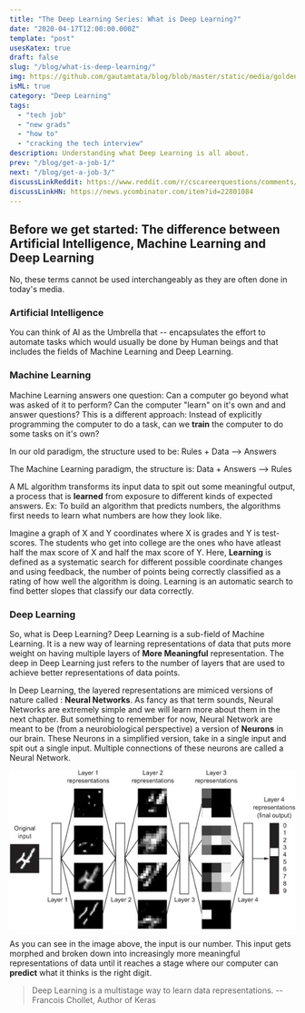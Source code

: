 ```yaml
---
title: "The Deep Learning Series: What is Deep Learning?"
date: "2020-04-17T12:00:00.000Z"
template: "post"
usesKatex: true
draft: false
slug: "/blog/what-is-deep-learning/"
img: https://github.com/gautamtata/blog/blob/master/static/media/golden.jpg?raw=true
isML: true
category: "Deep Learning"
tags:
  - "tech job"
  - "new grads"
  - "how to"
  - "cracking the tech interview"
description: Understanding what Deep Learning is all about.
prev: "/blog/get-a-job-1/"
next: "/blog/get-a-job-3/"
discussLinkReddit: https://www.reddit.com/r/cscareerquestions/comments/fwg4xe/feedbackadvice_on_blog/
discussLinkHN: https://news.ycombinator.com/item?id=22801084
---
```


## Before we get started: The difference between Artificial Intelligence, Machine Learning and Deep Learning

No, these terms cannot be used interchangeably as they are often done in today's media. 

### Artificial Intelligence 

You can think of AI as the Umbrella that -- encapsulates the effort to automate tasks which would usually be done by Human beings and that includes the fields of Machine Learning and Deep Learning.

### Machine Learning

Machine Learning answers one question: Can a computer go beyond what was asked of it to perform? Can the computer "learn" on it's own and and answer questions? This is a different approach: Instead of explicitly programming  the computer to do a task, can we **train** the computer to do some tasks on it's own?

In our old paradigm, the structure used to be: Rules + Data --> Answers

The Machine Learning paradigm, the structure is: Data + Answers --> Rules

A ML algorithm transforms its input data to spit out some meaningful output, a process that is **learned** from exposure to different kinds of expected answers. Ex: To build an algorithm that predicts numbers, the algorithms first needs to learn what numbers are how they look like.

Imagine a graph of X and Y coordinates where X is grades and Y is test-scores. The students who get into college are the ones who have atleast half the max score of X and half the max score of Y. Here, **Learning** is defined as a systematic search for different possible coordinate changes and using feedback, the number of points being correctly classified as a rating of how well the algorithm is doing. Learning is an automatic search to find better slopes that classify our data correctly.

### Deep Learning

So, what is Deep Learning? Deep Learning is a sub-field of Machine Learning. It is a new way of learning representations of data that puts more weight on having multiple layers of **More Meaningful** representation. The deep in Deep Learning just refers to the number of layers that are used to achieve better representations of data points.

In Deep Learning, the layered representations are mimiced versions of nature called : **Neural Networks**. As fancy as that term sounds, Neural Networks are extremely simple and we will learn more about them in the next chapter. But something to remember for now, Neural Network are meant to be (from a neurobiological perspective) a version of **Neurons** in our brain. These Neurons in a simplified version, take in a single input and spit out a single input. Multiple connections of these neurons are called a Neural Network. 

![Deep Represntations learned by a digit classification model - Francois Chollet](https://github.com/gautamtata/blog/blob/master/static/media/deeplearning/digit-classification.jpg?raw=true)

 As you can see in the image above, the input is our number. This input gets morphed and broken down into increasingly more meaningful representations of data until it reaches a stage where our computer can **predict** what it thinks is the right digit. 

> Deep Learning is a multistage way to learn data representations. -- Francois Chollet, Author of Keras

